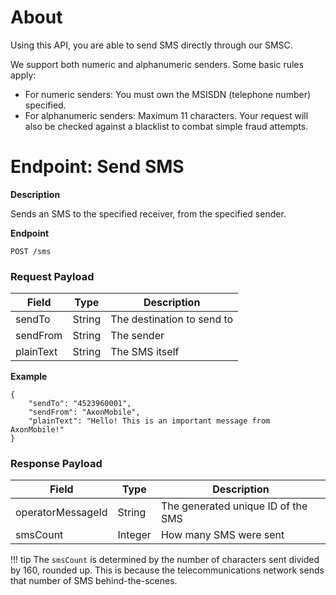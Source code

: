 # About
Using this API, you are able to send SMS directly through our SMSC.

We support both numeric and alphanumeric senders. Some basic rules apply:

* For numeric senders: You must own the MSISDN (telephone number) specified.
* For alphanumeric senders: Maximum 11 characters. Your request will also be checked against a blacklist to combat simple fraud attempts.

# Endpoint: Send SMS

**Description**

Sends an SMS to the specified receiver, from the specified sender.

**Endpoint**

```
POST /sms
```

<h3>Request Payload</h3>

Field        | Type          | Description
------------ | ------------- | ------------
sendTo | String | The destination to send to
sendFrom | String | The sender
plainText | String | The SMS itself

**Example**

```
{
	"sendTo": "4523960001",
	"sendFrom": "AxonMobile",
	"plainText": "Hello! This is an important message from AxonMobile!"
}
```

<h3>Response Payload</h3>

Field        | Type          | Description
------------ | ------------- | ------------
operatorMessageId | String | The generated unique ID of the SMS
smsCount | Integer | How many SMS were sent

!!! tip
    The `smsCount` is determined by the number of characters sent divided by 160, rounded up.
    This is because the telecommunications network sends that number of SMS behind-the-scenes.
